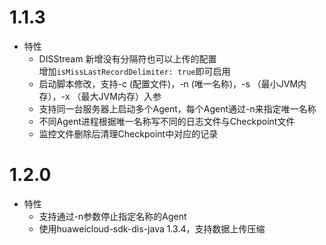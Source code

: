 # 1.1.3

- 特性
  * DISStream 新增没有分隔符也可以上传的配置 <br>
    增加`isMissLastRecordDelimiter: true`即可启用
  * 启动脚本修改，支持-c (配置文件)，-n (唯一名称)，-s （最小JVM内存），-x （最大JVM内存）入参
  * 支持同一台服务器上启动多个Agent，每个Agent通过-n来指定唯一名称
  * 不同Agent进程根据唯一名称写不同的日志文件与Checkpoint文件
  * 监控文件删除后清理Checkpoint中对应的记录
 
# 1.2.0

- 特性
  * 支持通过-n参数停止指定名称的Agent
  * 使用huaweicloud-sdk-dis-java 1.3.4，支持数据上传压缩

